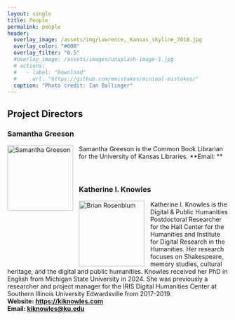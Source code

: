 ```yaml
---
layout: single
title: People
permalink: people
header:
  overlay_image: /assets/img/Lawrence,_Kansas_skyline_2018.jpg
  overlay_color: "#000"
  overlay_filter: "0.5"
  #overlay_image: /assets/images/unsplash-image-1.jpg
  # actions:
  #   - label: "Download"
  #     url: "https://github.com/mmistakes/minimal-mistakes/"
  caption: "Photo credit: Ian Ballinger"
---
```

<h2>Project Directors</h2>

<h3>Samantha Greeson</h3>


<img align="left" style="padding-right:10px" src="{{ site.baseurl }}/assets/img/samantha-greeson.jpg" alt="Samantha Greeson" width="150">
Samantha Greeson is the Common Book Librarian for the University of Kansas Libraries.   
**Email: <sgreeson@ku.edu>**
<br>
<br>
<br>
<h3>Katherine I. Knowles</h3>

<img align="left" style="padding-right:10px" src="{{ site.baseurl }}/assets/img/katherine-knowles.jpg" alt="Brian Rosenblum" width="150">Katherine I. Knowles is the Digital & Public Humanities Postdoctoral Researcher for the Hall Center for the Humanities and Institute for Digital Research in the Humanities. Her research focuses on Shakespeare, memory studies, cultural heritage, and the digital and public humanities. Knowles received her PhD in English from Michigan State University in 2024. She was previously a researcher and project manager for the IRIS Digital Humanities Center at Southern Illinois University Edwardsville from 2017-2019. 
<br>
**Website: <https://kiknowles.com>**  
**Email: <kiknowles@ku.edu>**